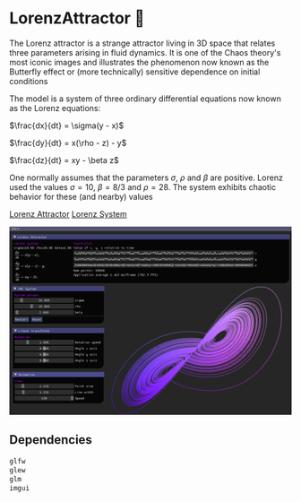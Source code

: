 # LorenzAttractor :butterfly:

The Lorenz attractor is a strange attractor living in 3D space that relates three parameters arising in fluid dynamics. It is one of the Chaos theory's most iconic images and illustrates the phenomenon now known as the Butterfly effect or (more technically) sensitive dependence on initial conditions

The model is a system of three ordinary differential equations now known as the Lorenz equations:

$\frac{dx}{dt} = \sigma(y - x)$

$\frac{dy}{dt} = x(\rho - z) - y$

$\frac{dz}{dt} = xy - \beta z$

One normally assumes that the parameters $\sigma$, $\rho$ and $\beta$ are positive. Lorenz used the values $\sigma = 10$, $\beta = 8/3$ and $\rho = 28$. The system exhibits chaotic behavior for these (and nearby) values

[Lorenz Attractor](https://mathworld.wolfram.com/LorenzAttractor.html)
[Lorenz System](https://en.wikipedia.org/wiki/Lorenz_system)

![alt text](https://github.com/MorcilloSanz/LorenzAttractor/blob/main/img/img.png)

## Dependencies

```
glfw
glew
glm
imgui
```
